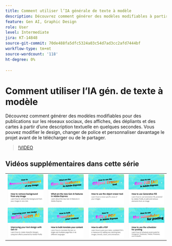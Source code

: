 ```yaml
---
title: Comment utiliser l’IA générale de texte à modèle
description: Découvrez comment générer des modèles modifiables à partir d’une description de texte en quelques secondes
feature: Gen AI, Graphic Design
role: User
level: Intermediate
jira: KT-14848
source-git-commit: 70de488fa5dfc5324a03c54d7ad3cc2afd7444bf
workflow-type: tm+mt
source-wordcount: '118'
ht-degree: 0%

---
```


# Comment utiliser l’IA gén. de texte à modèle

Découvrez comment générer des modèles modifiables pour des publications sur les réseaux sociaux, des affiches, des dépliants et des cartes à partir d’une description textuelle en quelques secondes. Vous pouvez modifier le design, changer de police et personnaliser davantage le projet avant de le télécharger ou de le partager.

>[!VIDEO](https://video.tv.adobe.com/v/3427022?quality=12&learn=on&hidetitle=true)

## Vidéos supplémentaires dans cette série

<table style="table-layout:fixed">
<tr>
   <td>
         <a href="remove-background.md">
            <img alt="Suppression de l’arrière-plan d’une image" src="assets/background.png" />
         </a>
   </td>
   <td>
         <a href="intro-gen-ai.md">
            <img alt="Quelles sont les nouvelles fonctionnalités d’IA de génération dans Adobe Express ?" src="assets/intro-gen-ai.png" />
         </a>
   </td>
   <td>
         <a href="object-eraser.md">
            <img alt="Utilisation de l’outil Gomme d’objet" src="assets/object-eraser.png" />
         </a>
   </td>
   <td>
         <a href="generative-fill.md">
            <img alt="Utilisation du remplissage génératif" src="assets/gen-fill.png" />
         </a>
   </td>      
</tr>
<tr>
   <td>
      <a href="gen-text.md">
         <img alt="Amélioration de la conception de votre texte avec la génération AI" src="assets/text-design.png" />
      </a>
   </td>
   <td>
      <a href="bulk-translate.md">
         <img alt="Comment traduire en masse votre contenu" src="assets/bulk-translate.png" />
      </a>
   </td>
   <td>
      <a href="edit-a-pdf.md">
         <img alt="Modification d’un PDF" src="assets/edit-pdf.png" />
      </a>
   </td>
   <td>
      <a href="schedule.md">
         <img alt="Utilisation du planificateur pour la publication" src="assets/schedule.png" />
      </a>
   </td>
</tr>
</table>
